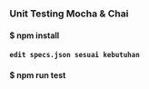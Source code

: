 ### Unit Testing Mocha & Chai 
#### $ npm install
#### `edit specs.json sesuai kebutuhan`
#### $ npm run test
